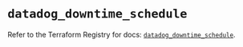 # `datadog_downtime_schedule`

Refer to the Terraform Registry for docs: [`datadog_downtime_schedule`](https://registry.terraform.io/providers/datadog/datadog/3.39.0/docs/resources/downtime_schedule).
